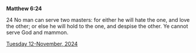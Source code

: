 **Matthew 6:24**

24 No man can serve two masters: for either he will hate the one, and love the other; or else he will hold to the one, and despise the other. Ye cannot serve God and mammon.

[Tuesday 12-November, 2024](https://getbible.net/kjv/Matthew/6/24)
